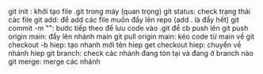 git init : khởi tạo file .git trong máy (quan trọng)
git status: check trạng thái các file
git add: để add các file muốn đẩy lên repo (add . là đẩy hết)
git commit -m "": bước tiếp theo để lưu code vào .git để cb push lên
git push origin main: đẩy lên nhánh main
git pull origin main: kéo code từ main về
git checkout -b hiep: tạo nhanh mới tên hiep
get checkout hiep: chuyển về nhánh hiep
git branch: check các nhánh đang tòn tại và đang ở branch nào
git merge: merge các nhánh

